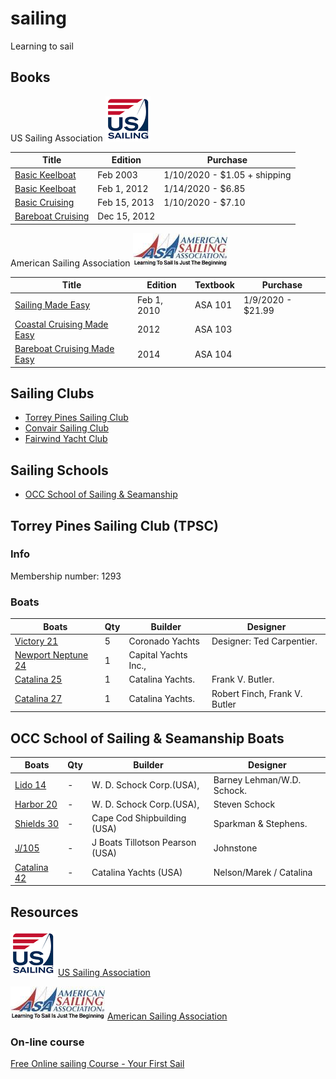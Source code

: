 # sailing
Learning to sail

## Books

<!-- Image -->
US Sailing Association ![Markdown Logo](img/us-sailing.png)

| Title | Edition |  Purchase   |
| ---   | --- | --- |
| [Basic Keelboat](https://www.amazon.com/gp/product/1882502213/ref=ppx_yo_dt_b_asin_title_o00_s00?ie=UTF8&psc=1) | Feb 2003 | 1/10/2020 - $1.05 + shipping |
| [Basic Keelboat](https://www.amazon.com/Basic-Keelboat-Certification-U-S-Sailing/dp/0979647703/ref=pd_sbs_14_7?_encoding=UTF8&pd_rd_i=0979647703&pd_rd_r=4771b068-4af9-4318-a918-e1a2d725c05e&pd_rd_w=itOfU&pd_rd_wg=GrW7O&pf_rd_p=bdd201df-734f-454e-883c-73b0d8ccd4c3&pf_rd_r=SJWKTJCR5YSG3PHBEYY9&psc=1&refRID=SJWKTJCR5YSG3PHBEYY9) | Feb 1, 2012 | 1/14/2020 - $6.85 |
| [Basic Cruising](https://www.amazon.com/Basic-Cruising-National-Instruction-Certification/dp/193891502X/ref=pd_sbs_14_4/146-3635083-2276919?_encoding=UTF8&pd_rd_i=193891502X&pd_rd_r=934b08a9-b29e-4738-813a-22f13519dc82&pd_rd_w=thXLq&pd_rd_wg=z5PIX&pf_rd_p=bdd201df-734f-454e-883c-73b0d8ccd4c3&pf_rd_r=4FDERZNWH403KS5V953Q&psc=1&refRID=4FDERZNWH403KS5V953Q) | Feb 15, 2013 | 1/10/2020 - $7.10 |
| [Bareboat Cruising](https://www.amazon.com/Basic-Cruising-National-Instruction-Certification/dp/193891502X/ref=pd_sbs_14_4/146-3635083-2276919?_encoding=UTF8&pd_rd_i=193891502X&pd_rd_r=934b08a9-b29e-4738-813a-22f13519dc82&pd_rd_w=thXLq&pd_rd_wg=z5PIX&pf_rd_p=bdd201df-734f-454e-883c-73b0d8ccd4c3&pf_rd_r=4FDERZNWH403KS5V953Q&psc=1&refRID=4FDERZNWH403KS5V953Q) | Dec 15, 2012 | |

<!-- Image -->
American Sailing Association ![Markdown Logo](img/asa.jpg)

| Title | Edition |  Textbook   | Purchase   |
| ---   | --- | --- | --- |
| [Sailing Made Easy](https://www.amazon.com/Sailing-Made-Easy-American-Association/dp/098210250X/ref=pd_sbs_14_4/146-3635083-2276919?_encoding=UTF8&pd_rd_i=098210250X&pd_rd_r=affb7b41-508d-4268-9f3b-e1dc196c65d9&pd_rd_w=dcYe4&pd_rd_wg=mTu6d&pf_rd_p=bdd201df-734f-454e-883c-73b0d8ccd4c3&pf_rd_r=P3MNJJNXCZRP6M2A5CFS&psc=1&refRID=P3MNJJNXCZRP6M2A5CFS) | Feb 1, 2010  |  ASA 101 | 1/9/2020 - $21.99 |
| [Coastal Cruising Made Easy](https://www.amazon.com/Coastal-Cruising-American-Sailing-Association/dp/0982102518/ref=pd_bxgy_14_img_2/146-3635083-2276919?_encoding=UTF8&pd_rd_i=0982102518&pd_rd_r=c21375d8-f242-4310-95c0-1d35eb55d350&pd_rd_w=5bby9&pd_rd_wg=8FxKq&pf_rd_p=09627863-9889-4290-b90a-5e9f86682449&pf_rd_r=SWEH8RWB453HX7K9Q3SK&psc=1&refRID=SWEH8RWB453HX7K9Q3SK) |  2012 | ASA 103 | |
| [Bareboat Cruising Made Easy](https://www.amazon.com/Bareboat-Cruising-American-Association-Paperback/dp/B011MCE90Q/ref=pd_bxgy_14_img_3/146-3635083-2276919?_encoding=UTF8&pd_rd_i=B011MCE90Q&pd_rd_r=39155279-f39c-4691-a050-4baab62d3f27&pd_rd_w=OAPvm&pd_rd_wg=7TzsF&pf_rd_p=09627863-9889-4290-b90a-5e9f86682449&pf_rd_r=KGMYABWTG7R2D375J782&psc=1&refRID=KGMYABWTG7R2D375J782) | 2014  | ASA 104 | |

## Sailing Clubs

* [Torrey Pines Sailing Club](http://sailtpsc.com)
* [Convair Sailing Club](http://www.convair.org/)
* [Fairwind Yacht Club](https://www.fairwind.org/)

## Sailing Schools

* [OCC School of Sailing & Seamanship](https://occsailing.augusoft.net/)

## Torrey Pines Sailing Club (TPSC)

### Info

Membership number: 1293

### Boats

| Boats | Qty |   Builder   | Designer |
| ---   | --- |  ---------- | -------- |
| [Victory 21](https://sailboatdata.com/sailboat/victory-21)    | 5 | Coronado Yachts | Designer: Ted Carpentier. |
| [Newport Neptune 24](https://sailboatdata.com/sailboat/neptune-24-cb) | 1 | Capital Yachts Inc.,  | |
| [Catalina 25](https://sailboatdata.com/sailboat/catalina-25)  | 1 | Catalina Yachts.| Frank V. Butler. |
| [Catalina 27](https://sailboatdata.com/sailboat/catalina-27)  | 1 | Catalina Yachts.| Robert Finch, Frank V. Butler |

## OCC School of Sailing & Seamanship Boats

| Boats | Qty |  Builder   | Designer |
| ---   | --- | ---------- | -------- |
| [Lido 14](https://sailboatdata.com/sailboat/lido-14)     | - | W. D. Schock Corp.(USA),   | Barney Lehman/W.D. Schock. |
| [Harbor 20](https://sailboatdata.com/sailboat/harbor-20) | - | W. D. Schock Corp.(USA),   | Steven Schock |
| [Shields 30](https://sailboatdata.com/sailboat/shields)  | - | Cape Cod Shipbuilding (USA)| Sparkman & Stephens. |
| [J/105](https://sailboatdata.com/sailboat/j105)          | - | J Boats Tillotson Pearson (USA) | Johnstone |
| [Catalina 42](https://sailboatdata.com/sailboat/catalina-42)| - | Catalina Yachts (USA) | Nelson/Marek / Catalina |

## Resources

<!-- Image -->
![Markdown Logo](img/us-sailing.png)
[US Sailing Association](https://www.ussailing.org/)

<!-- Image -->
![Markdown Logo](img/asa.jpg)
[American Sailing Association](https://asa.com/)

### On-line course

[Free Online sailing Course - Your First Sail](https://asa.com/online-sailing-course/)
